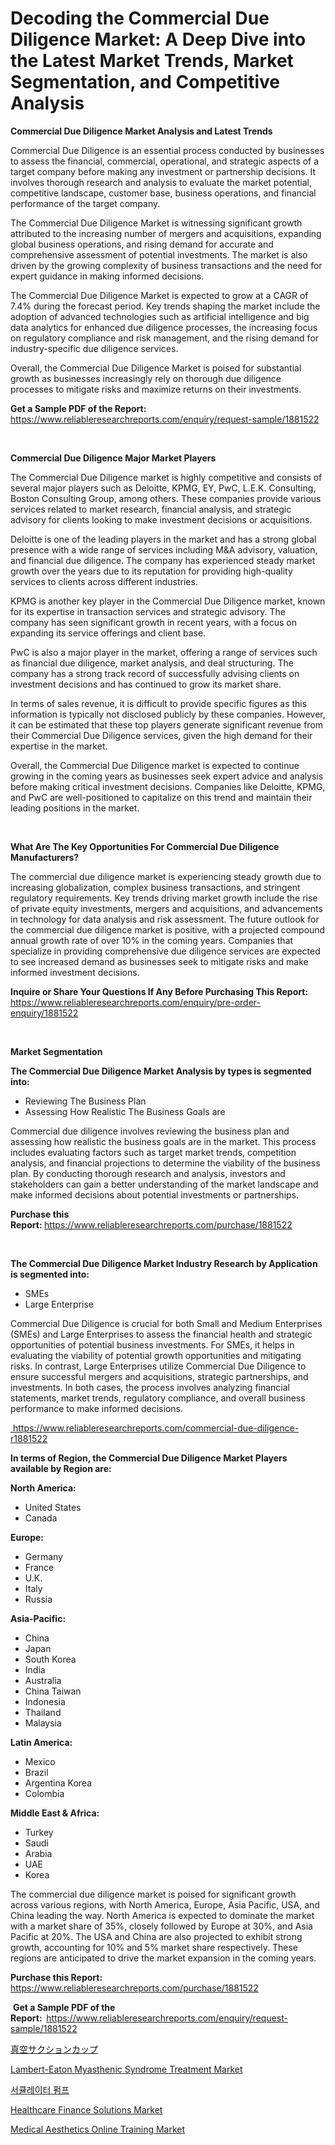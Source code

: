 <p><h1>Decoding the Commercial Due Diligence Market: A Deep Dive into the Latest Market Trends, Market Segmentation, and Competitive Analysis</h1></p><p><strong>Commercial Due Diligence Market Analysis and Latest Trends</strong></p>
<p><p>Commercial Due Diligence is an essential process conducted by businesses to assess the financial, commercial, operational, and strategic aspects of a target company before making any investment or partnership decisions. It involves thorough research and analysis to evaluate the market potential, competitive landscape, customer base, business operations, and financial performance of the target company.</p><p>The Commercial Due Diligence Market is witnessing significant growth attributed to the increasing number of mergers and acquisitions, expanding global business operations, and rising demand for accurate and comprehensive assessment of potential investments. The market is also driven by the growing complexity of business transactions and the need for expert guidance in making informed decisions.</p><p>The Commercial Due Diligence Market is expected to grow at a CAGR of 7.4% during the forecast period. Key trends shaping the market include the adoption of advanced technologies such as artificial intelligence and big data analytics for enhanced due diligence processes, the increasing focus on regulatory compliance and risk management, and the rising demand for industry-specific due diligence services.</p><p>Overall, the Commercial Due Diligence Market is poised for substantial growth as businesses increasingly rely on thorough due diligence processes to mitigate risks and maximize returns on their investments.</p></p>
<p><strong>Get a Sample PDF of the Report:&nbsp;</strong> <a href="https://www.reliableresearchreports.com/enquiry/request-sample/1881522">https://www.reliableresearchreports.com/enquiry/request-sample/1881522</a></p>
<p>&nbsp;</p>
<p><strong>Commercial Due Diligence Major Market Players</strong></p>
<p><p>The Commercial Due Diligence market is highly competitive and consists of several major players such as Deloitte, KPMG, EY, PwC, L.E.K. Consulting, Boston Consulting Group, among others. These companies provide various services related to market research, financial analysis, and strategic advisory for clients looking to make investment decisions or acquisitions.</p><p>Deloitte is one of the leading players in the market and has a strong global presence with a wide range of services including M&A advisory, valuation, and financial due diligence. The company has experienced steady market growth over the years due to its reputation for providing high-quality services to clients across different industries.</p><p>KPMG is another key player in the Commercial Due Diligence market, known for its expertise in transaction services and strategic advisory. The company has seen significant growth in recent years, with a focus on expanding its service offerings and client base.</p><p>PwC is also a major player in the market, offering a range of services such as financial due diligence, market analysis, and deal structuring. The company has a strong track record of successfully advising clients on investment decisions and has continued to grow its market share.</p><p>In terms of sales revenue, it is difficult to provide specific figures as this information is typically not disclosed publicly by these companies. However, it can be estimated that these top players generate significant revenue from their Commercial Due Diligence services, given the high demand for their expertise in the market.</p><p>Overall, the Commercial Due Diligence market is expected to continue growing in the coming years as businesses seek expert advice and analysis before making critical investment decisions. Companies like Deloitte, KPMG, and PwC are well-positioned to capitalize on this trend and maintain their leading positions in the market.</p></p>
<p>&nbsp;</p>
<p><strong>What Are The Key Opportunities For Commercial Due Diligence Manufacturers?</strong></p>
<p><p>The commercial due diligence market is experiencing steady growth due to increasing globalization, complex business transactions, and stringent regulatory requirements. Key trends driving market growth include the rise of private equity investments, mergers and acquisitions, and advancements in technology for data analysis and risk assessment. The future outlook for the commercial due diligence market is positive, with a projected compound annual growth rate of over 10% in the coming years. Companies that specialize in providing comprehensive due diligence services are expected to see increased demand as businesses seek to mitigate risks and make informed investment decisions.</p></p>
<p><strong>Inquire or Share Your Questions If Any Before Purchasing This Report:</strong> <a href="https://www.reliableresearchreports.com/enquiry/pre-order-enquiry/1881522">https://www.reliableresearchreports.com/enquiry/pre-order-enquiry/1881522</a></p>
<p>&nbsp;</p>
<p><strong>Market Segmentation</strong></p>
<p><strong>The Commercial Due Diligence Market Analysis by types is segmented into:</strong></p>
<p><ul><li>Reviewing The Business Plan</li><li>Assessing How Realistic The Business Goals are</li></ul></p>
<p><p>Commercial due diligence involves reviewing the business plan and assessing how realistic the business goals are in the market. This process includes evaluating factors such as target market trends, competition analysis, and financial projections to determine the viability of the business plan. By conducting thorough research and analysis, investors and stakeholders can gain a better understanding of the market landscape and make informed decisions about potential investments or partnerships.</p></p>
<p><strong>Purchase this Report:&nbsp;</strong><a href="https://www.reliableresearchreports.com/purchase/1881522">https://www.reliableresearchreports.com/purchase/1881522</a></p>
<p>&nbsp;</p>
<p><strong>The Commercial Due Diligence Market Industry Research by Application is segmented into:</strong></p>
<p><ul><li>SMEs</li><li>Large Enterprise</li></ul></p>
<p><p>Commercial Due Diligence is crucial for both Small and Medium Enterprises (SMEs) and Large Enterprises to assess the financial health and strategic opportunities of potential business investments. For SMEs, it helps in evaluating the viability of potential growth opportunities and mitigating risks. In contrast, Large Enterprises utilize Commercial Due Diligence to ensure successful mergers and acquisitions, strategic partnerships, and investments. In both cases, the process involves analyzing financial statements, market trends, regulatory compliance, and overall business performance to make informed decisions.</p></p>
<p><a href="https://www.reliableresearchreports.com/commercial-due-diligence-r1881522">&nbsp;https://www.reliableresearchreports.com/commercial-due-diligence-r1881522</a></p>
<p><strong>In terms of Region, the Commercial Due Diligence Market Players available by Region are:</strong></p>
<p>
    <p> <strong> North America: </strong>
        <ul>
            <li>United States</li>
            <li>Canada</li>
        </ul>
        </p> 
    <p> <strong> Europe: </strong>
        <ul>
            <li>Germany</li>
            <li>France</li>
            <li>U.K.</li>
            <li>Italy</li>
            <li>Russia</li>
        </ul>
        </p> 
    <p> <strong> Asia-Pacific: </strong>
        <ul>
            <li>China</li>
            <li>Japan</li>
            <li>South Korea</li>
            <li>India</li>
            <li>Australia</li>
            <li>China Taiwan</li>
            <li>Indonesia</li>
            <li>Thailand</li>
            <li>Malaysia</li>
        </ul>
        </p> 
    <p> <strong> Latin America: </strong>
        <ul>
            <li>Mexico</li>
            <li>Brazil</li>
            <li>Argentina Korea</li>
            <li>Colombia</li>
        </ul>
        </p> 
    <p> <strong> Middle East & Africa: </strong>
        <ul>
            <li>Turkey</li>
            <li>Saudi</li>
            <li>Arabia</li>
            <li>UAE</li>
            <li>Korea</li>
        </ul>
    </p>
    </p>
<p><p>The commercial due diligence market is poised for significant growth across various regions, with North America, Europe, Asia Pacific, USA, and China leading the way. North America is expected to dominate the market with a market share of 35%, closely followed by Europe at 30%, and Asia Pacific at 20%. The USA and China are also projected to exhibit strong growth, accounting for 10% and 5% market share respectively. These regions are anticipated to drive the market expansion in the coming years.</p></p>
<p><strong>Purchase this Report: </strong><a href="https://www.reliableresearchreports.com/purchase/1881522">https://www.reliableresearchreports.com/purchase/1881522</a></p>
<p>&nbsp;<strong>Get a Sample PDF of the Report:&nbsp;&nbsp;</strong><a href="https://www.reliableresearchreports.com/enquiry/request-sample/1881522">https://www.reliableresearchreports.com/enquiry/request-sample/1881522</a></p>
<p><strong></strong></p>
<p><p><a href="https://github.com/Fatimaklein1/Market-Research-Report-List-1/blob/main/466907615602.md">真空サクションカップ</a></p><p><a href="https://www.linkedin.com/pulse/lambert-eaton-myasthenic-syndrome-treatment-market-size-cekye">Lambert-Eaton Myasthenic Syndrome Treatment Market</a></p><p><a href="https://github.com/RonSpencer61/Market-Research-Report-List-1/blob/main/866383059337.md">서큘레이터 펌프</a></p><p><a href="https://github.com/NaomieConner2023/Market-Research-Report-List-1/blob/main/healthcare-finance-solutions-market.md">Healthcare Finance Solutions Market</a></p><p><a href="https://github.com/EbonyHane1955/Market-Research-Report-List-1/blob/main/medical-aesthetics-online-training-market.md">Medical Aesthetics Online Training Market</a></p></p>